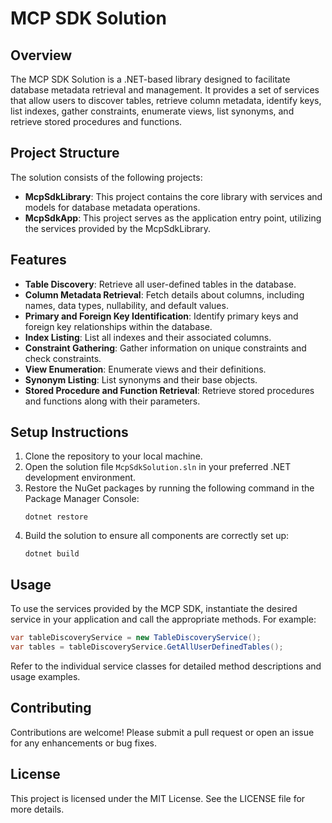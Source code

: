 # MCP SDK Solution

## Overview
The MCP SDK Solution is a .NET-based library designed to facilitate database metadata retrieval and management. It provides a set of services that allow users to discover tables, retrieve column metadata, identify keys, list indexes, gather constraints, enumerate views, list synonyms, and retrieve stored procedures and functions.

## Project Structure
The solution consists of the following projects:

- **McpSdkLibrary**: This project contains the core library with services and models for database metadata operations.
- **McpSdkApp**: This project serves as the application entry point, utilizing the services provided by the McpSdkLibrary.

## Features
- **Table Discovery**: Retrieve all user-defined tables in the database.
- **Column Metadata Retrieval**: Fetch details about columns, including names, data types, nullability, and default values.
- **Primary and Foreign Key Identification**: Identify primary keys and foreign key relationships within the database.
- **Index Listing**: List all indexes and their associated columns.
- **Constraint Gathering**: Gather information on unique constraints and check constraints.
- **View Enumeration**: Enumerate views and their definitions.
- **Synonym Listing**: List synonyms and their base objects.
- **Stored Procedure and Function Retrieval**: Retrieve stored procedures and functions along with their parameters.

## Setup Instructions
1. Clone the repository to your local machine.
2. Open the solution file `McpSdkSolution.sln` in your preferred .NET development environment.
3. Restore the NuGet packages by running the following command in the Package Manager Console:
   ```
   dotnet restore
   ```
4. Build the solution to ensure all components are correctly set up:
   ```
   dotnet build
   ```

## Usage
To use the services provided by the MCP SDK, instantiate the desired service in your application and call the appropriate methods. For example:

```csharp
var tableDiscoveryService = new TableDiscoveryService();
var tables = tableDiscoveryService.GetAllUserDefinedTables();
```

Refer to the individual service classes for detailed method descriptions and usage examples.

## Contributing
Contributions are welcome! Please submit a pull request or open an issue for any enhancements or bug fixes.

## License
This project is licensed under the MIT License. See the LICENSE file for more details.